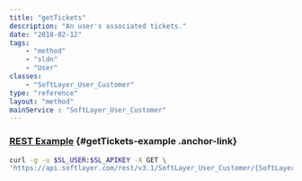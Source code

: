 ```yaml
---
title: "getTickets"
description: "An user's associated tickets."
date: "2018-02-12"
tags:
    - "method"
    - "sldn"
    - "User"
classes:
    - "SoftLayer_User_Customer"
type: "reference"
layout: "method"
mainService : "SoftLayer_User_Customer"
---
```


### [REST Example](#getTickets-example) <a href="/article/rest/"><i class="fas fa-question"></i></a> {#getTickets-example .anchor-link} 
```bash
curl -g -u $SL_USER:$SL_APIKEY -X GET \
'https://api.softlayer.com/rest/v3.1/SoftLayer_User_Customer/{SoftLayer_User_CustomerID}/getTickets'
```
